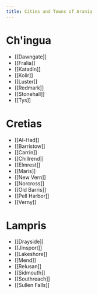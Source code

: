 ```yaml
---
title: Cities and Towns of Arania
---
```

# Ch'ingua
- [[Dawngate]]
- [[Fralia]]
- [[Katadin]]
- [[Kolir]]
- [[Luster]]
- [[Redmark]]
- [[Stonehall]]
- [[Tys]]

# Cretias
- [[Al-Had]]
- [[Barristow]]
- [[Carrin]]
- [[Chillrend]]
- [[Elmrest]]
- [[Maris]]
- [[New Vern]]
- [[Norcross]]
- [[Old Barris]]
- [[Pell Harbor]]
- [[Verny]]

# Lampris
- [[Drayside]]
- [[Jinsport]]
- [[Lakeshore]]
- [[Mend]]
- [[Relusan]]
- [[Sidmouth]]
- [[Southreach]]
- [[Sullen Falls]]